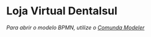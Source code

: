 # Loja Virtual Dentalsul

*Para abrir o modelo BPMN, utilize o [Comunda Modeler](https://camunda.org/bpmn/tool/)*
